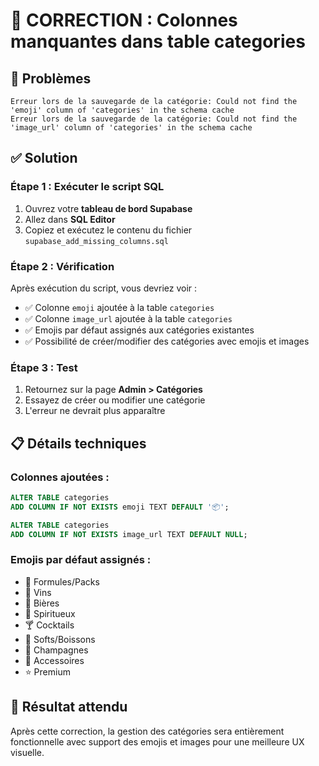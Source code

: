 # 🔧 CORRECTION : Colonnes manquantes dans table categories

## 🚨 Problèmes
```
Erreur lors de la sauvegarde de la catégorie: Could not find the 'emoji' column of 'categories' in the schema cache
Erreur lors de la sauvegarde de la catégorie: Could not find the 'image_url' column of 'categories' in the schema cache
```

## ✅ Solution

### Étape 1 : Exécuter le script SQL
1. Ouvrez votre **tableau de bord Supabase**
2. Allez dans **SQL Editor**
3. Copiez et exécutez le contenu du fichier `supabase_add_missing_columns.sql`

### Étape 2 : Vérification
Après exécution du script, vous devriez voir :
- ✅ Colonne `emoji` ajoutée à la table `categories`
- ✅ Colonne `image_url` ajoutée à la table `categories`
- ✅ Emojis par défaut assignés aux catégories existantes
- ✅ Possibilité de créer/modifier des catégories avec emojis et images

### Étape 3 : Test
1. Retournez sur la page **Admin > Catégories**
2. Essayez de créer ou modifier une catégorie
3. L'erreur ne devrait plus apparaître

## 📋 Détails techniques

### Colonnes ajoutées :
```sql
ALTER TABLE categories 
ADD COLUMN IF NOT EXISTS emoji TEXT DEFAULT '📦';

ALTER TABLE categories 
ADD COLUMN IF NOT EXISTS image_url TEXT DEFAULT NULL;
```

### Emojis par défaut assignés :
- 🎁 Formules/Packs
- 🍷 Vins
- 🍺 Bières  
- 🥃 Spiritueux
- 🍸 Cocktails
- 🥤 Softs/Boissons
- 🍾 Champagnes
- 🧊 Accessoires
- ⭐ Premium

## 🎯 Résultat attendu
Après cette correction, la gestion des catégories sera entièrement fonctionnelle avec support des emojis et images pour une meilleure UX visuelle.
